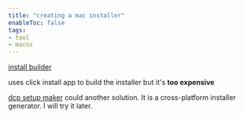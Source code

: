 ```yaml
---
title: "creating a mac installer"
enableToc: false
tags:
- tool
- macos
---
```


[install builder](https://installbuilder.com/)

uses click install app to build the installer but it's **too expensive**

[dcp setup maker](https://www.devcompack.com/setupmaker/) could another solution. 
It is a cross-platform installer generator. I will try it later. 
